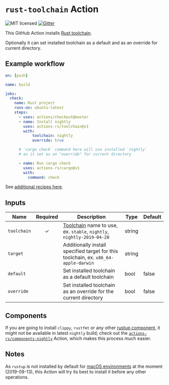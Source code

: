 # `rust-toolchain` Action

![MIT licensed](https://img.shields.io/badge/license-MIT-blue.svg)
[![Gitter](https://badges.gitter.im/actions-rs/community.svg)](https://gitter.im/actions-rs/community)

This GitHub Action installs [Rust toolchain](https://github.com/rust-lang/rustup.rs#toolchain-specification).

Optionally it can set installed toolchain as a default and as an override for current directory.

## Example workflow

```yaml
on: [push]

name: build

jobs:
  check:
    name: Rust project
    runs-on: ubuntu-latest
    steps:
      - uses: actions/checkout@master
      - name: Install nightly
        uses: actions-rs/toolchain@v1
        with:
            toolchain: nightly
            override: true

      # `cargo check` command here will use installed `nightly`
      # as it set as an "override" for current directory

      - name: Run cargo check
        uses: actions-rs/cargo@v1
        with:
          command: check
```

See [additional recipes here](https://github.com/actions-rs/meta).

## Inputs

| Name        | Required | Description                                                                                                                            | Type   | Default |
| ------------| :------: | ---------------------------------------------------------------------------------------------------------------------------------------| ------ | --------|
| `toolchain` | ✓        | [Toolchain](https://github.com/rust-lang/rustup.rs#toolchain-specification) name to use, ex. `stable`, `nightly`, `nightly-2019-04-20` | string |         |
| `target`    |          | Additionally install specified target for this toolchain, ex. `x86_64-apple-darwin`                                                    | string |         |
| `default`   |          | Set installed toolchain as a default toolchain                                                                                         | bool   | false   |
| `override`  |          | Set installed toolchain as an override for the current directory                                                                       | bool   | false   |

## Components

If you are going to install `clippy`, `rustfmt` or any other [rustup component](https://rust-lang.github.io/rustup-components-history/),
it might not be available in latest `nightly` build;
check out the [`actions-rs/components-nightly`](https://github.com/actions-rs/components-nightly) Action,
which makes this process much easier.

## Notes

As `rustup` is not installed by default for [macOS environments](https://help.github.com/en/articles/virtual-environments-for-github-actions)
at the moment (2019-09-13), this Action will try its best to install it before any other operations.
